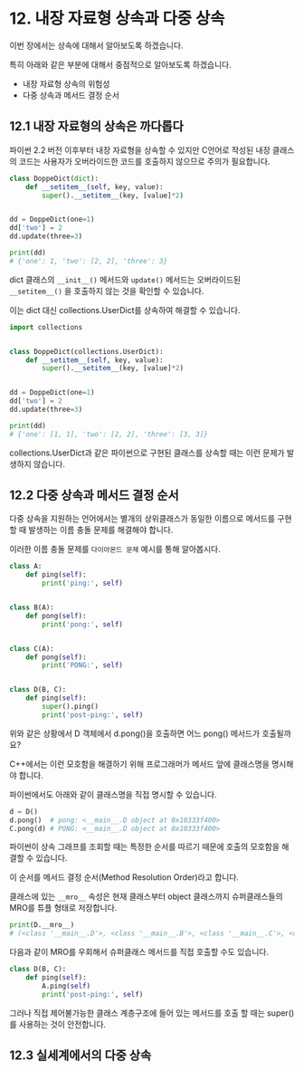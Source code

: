 # 12. 내장 자료형 상속과 다중 상속

이번 장에서는 상속에 대해서 알아보도록 하겠습니다.

특히 아래와 같은 부분에 대해서 중점적으로 알아보도록 하겠습니다.

* 내장 자료형 상속의 위험성
* 다중 상속과 메서드 결정 순서



## 12.1 내장 자료형의 상속은 까다롭다

파이썬 2.2 버전 이후부터 내장 자료형을 상속할 수 있지만 C언어로 작성된 내장 클래스의 코드는 사용자가 오버라이드한 코드를 호출하지 않으므로 주의가 필요합니다.

``` python
class DoppeDict(dict):
    def __setitem__(self, key, value):
        super().__setitem__(key, [value]*2)


dd = DoppeDict(one=1)
dd['two'] = 2
dd.update(three=3)

print(dd)
# {'one': 1, 'two': [2, 2], 'three': 3}
```

dict 클래스의 `__init__()` 메서드와 `update()` 메서드는 오버라이드된 `__setitem__()` 을 호출하지 않는 것을 확인할 수 있습니다.

이는 dict 대신 collections.UserDict를 상속하여 해결할 수 있습니다.

``` python
import collections


class DoppeDict(collections.UserDict):
    def __setitem__(self, key, value):
        super().__setitem__(key, [value]*2)


dd = DoppeDict(one=1)
dd['two'] = 2
dd.update(three=3)

print(dd)
# {'one': [1, 1], 'two': [2, 2], 'three': [3, 3]}
```

collections.UserDict과 같은 파이썬으로 구현된 클래스를 상속할 때는 이런 문제가 발생하지 않습니다.





## 12.2 다중 상속과 메서드 결정 순서

다중 상속을 지원하는 언어에서는 별개의 상위클래스가 동일한 이름으로 메서드를 구현할 때 발생하는 이름 충돌 문제를 해결해야 합니다.

이러한 이름 충돌 문제를 `다이아몬드 문제` 예시를 통해 알아봅시다.

``` python
class A:
    def ping(self):
        print('ping:', self)


class B(A):
    def pong(self):
        print('pong:', self)


class C(A):
    def pong(self):
        print('PONG:', self)


class D(B, C):
    def ping(self):
        super().ping()
        print('post-ping:', self)
```



위와 같은 상황에서 D 객체에서 d.pong()을 호출하면 어느 pong() 메서드가 호출될까요?

C++에서는 이런 모호함을 해결하기 위해 프로그래머가 메서드 앞에 클래스명을 명시해야 합니다.

파이썬에서도 아래와 같이 클래스명을 직접 명시할 수 있습니다.

``` python
d = D()
d.pong()  # pong: <__main__.D object at 0x10333f400>
C.pong(d) # PONG: <__main__.D object at 0x10333f400>
```



파이썬이 상속 그래프를 조회할 때는 특정한 순서를 따르기 때문에 호출의 모호함을 해결할 수 있습니다.

이 순서를 메서드 결정 순서(Method Resolution Order)라고 합니다.

클래스에 있는 `__mro__` 속성은 현재 클래스부터 object 클래스까지 슈퍼클래스들의 MRO를 튜플 형태로 저장합니다.

``` python
print(D.__mro__)
# (<class '__main__.D'>, <class '__main__.B'>, <class '__main__.C'>, <class '__main__.A'>, <class 'object'>)
```



다음과 같이 MRO를 우회해서 슈퍼클래스 메서드를 직접 호출할 수도 있습니다.

``` python
class D(B, C):
    def ping(self):
        A.ping(self)
        print('post-ping:', self)
```



그러나 직접 제어불가능한 클래스 계층구조에 들어 있는 메서드를 호출 할 때는 super()를 사용하는 것이 안전합니다.





## 12.3 실세계에서의 다중 상속

